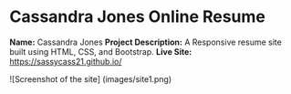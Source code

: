 # Cassandra Jones Online Resume

**Name:** Cassandra Jones
**Project Description:** A Responsive resume site built using HTML, CSS, and Bootstrap.
**Live Site:**  https://sassycass21.github.io/

![Screenshot of the site] (images/site1.png)
